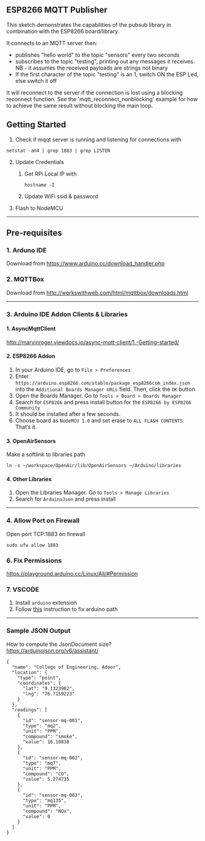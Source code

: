 ## ESP8266 MQTT Publisher

This sketch demonstrates the capabilities of the pubsub library in combination
with the ESP8266 board/library.

It connects to an MQTT server then:

- publishes "hello world" to the topic "sensors" every two seconds
- subscribes to the topic "testing", printing out any messages
  it receives. NB - it assumes the received payloads are strings not binary
- If the first character of the topic "testing" is an 1, switch ON the ESP Led,
  else switch it off

It will reconnect to the server if the connection is lost using a blocking
reconnect function. See the 'mqtt_reconnect_nonblocking' example for how to
achieve the same result without blocking the main loop.

## Getting Started

1. Check if mqqt server is running and listening for connections with

```
netstat -an4 | grep 1883 | grep LISTEN
```

2. Update Credentials

   1. Get RPi Local IP with

      ```
      hostname -I
      ```

   1. Update WiFi ssid & password

3. Flash to NodeMCU

<hr />

## Pre-requisites

### 1. Arduno IDE

Download from <https://www.arduino.cc/download_handler.php>

### 2. MQTTBox

Download from <http://workswithweb.com/html/mqttbox/downloads.html>

<hr />

### 3. Arduino IDE Addon Clients & Libraries

#### 1. AsyncMqttClient

<http://marvinroger.viewdocs.io/async-mqtt-client/1.-Getting-started/>
<!-- 
#### 1. PubSubClient
1. Read the documentation [here](https://pubsubclient.knolleary.net/api.html)
2.  Download latest release from https://github.com/knolleary/pubsubclient/releases/latest
3. Go to `Sketch -> Include Library -> Add .zip library` and chose the downloaded `.zip` file
4. Edit `/home/$USER/Arduino/libaries/pubsubclient-2.7/src/PubSubClient.cpp`

	1. Add under `Line#460`
		```
		// custom
		boolean PubSubClient::publish(const char *topic, const char *payload, unsigned int length)
		{
				return publish(topic, (const uint8_t *)payload, length, false);
		}
		```
5. Edit `/home/$USER/Arduino/libaries/pubsubclient-2.7/src/PubSubClient.h`

	1. Edit `Line#30`
		```
		// custom
		#define MQTT_MAX_PACKET_SIZE 512
		```
	2. Add under `Line#153`
		```
		// custom
		boolean publish(const char *topic, const char *payload, unsigned int length);
		``` -->

#### 2. ESP8266 Addon

1. In your Arduino IDE, go to `File > Preferences`
2. Enter `https://arduino.esp8266.com/stable/package_esp8266com_index.json` into the `Additional Boards Manager URLs` field. Then, click the `OK` button
3. Open the Boards Manager. Go to `Tools > Board > Boards Manager`
4. Search for `ESP8266` and press install button for the `ESP8266 by ESP8266 Community`
5. It should be installed after a few seconds.
6. Choose board as `NodeMCU 1.0` and set erase to `ALL FLASH CONTENTS`. That’s it.

#### 3. OpenAirSensors

Make a softlink to libraries path

```
ln -s ~/workspace/OpenAir/lib/OpenAirSensors ~/Arduino/libraries
```

#### 4. Other Libraries

1. Open the Libraries Manager. Go to `Tools > Manage Libraries`
2. Search for `ArduinoJson` and press install

<hr />

### 4. Allow Port on Firewall

Open port TCP:1883 on firewall

```
sudo ufw allow 1883
```

### 6. Fix Permissions

<https://playground.arduino.cc/Linux/All/#Permission>

### 7. VSCODE

1. Install `arduino` extension
2. Follow [this](https://github.com/microsoft/vscode-arduino/issues/791#issuecomment-476089760) instruction to fix arduino path

<hr />

### Sample JSON Output

How to compute the JsonDocument size?
<https://arduinojson.org/v6/assistant/>

```
{
  "name": "College of Engineering, Adoor",
  "location": {
    "type": "point",
    "coordinates": {
      "lat": "9.1323982",
      "lng": "76.7159223"
    }
  },
  "readings": [
    {
      "id": "sensor-mq-001",
      "type": "mq2",
      "unit": "PPM",
      "compound": "smoke",
      "value": 16.10838
    },
    {
      "id": "sensor-mq-002",
      "type": "mq7",
      "unit": "PPM",
      "compound": "CO",
      "value": 5.274735
    },
    {
      "id": "sensor-mq-003",
      "type": "mq135",
      "unit": "PPM",
      "compound": "NOx",
      "value": 0
    }
  ]
}
```
